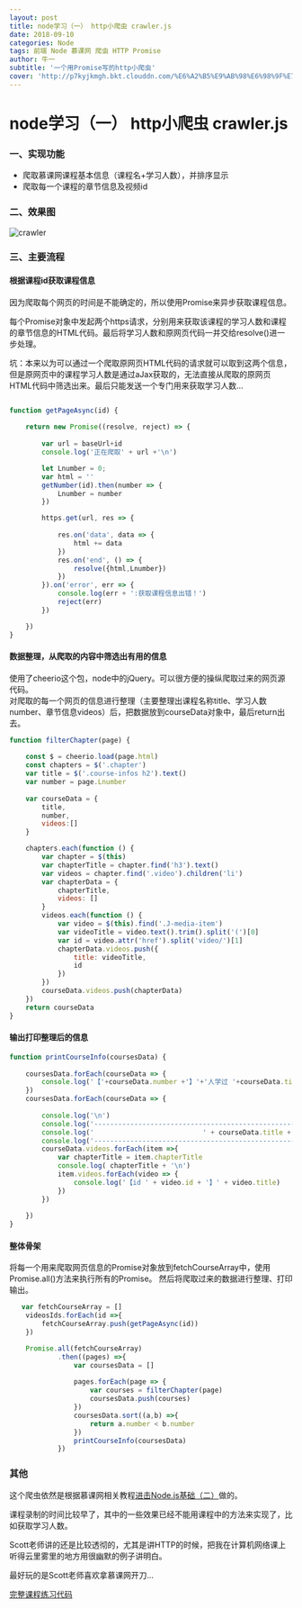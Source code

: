 ```yaml
---
layout: post
title: node学习（一） http小爬虫 crawler.js 
date: 2018-09-10
categories: Node
tags: 前端 Node 慕课网 爬虫 HTTP Promise
author: 牛一 
subtitle: '一个用Promise写的http小爬虫'
cover: 'http://p7kyjkmgh.bkt.clouddn.com/%E6%A2%B5%E9%AB%98%E6%98%9F%E7%A9%BA.jpeg'
---  
```


# node学习（一） http小爬虫 crawler.js  

### 一、实现功能  
* 爬取慕课网课程基本信息（课程名+学习人数），并排序显示  
* 爬取每一个课程的章节信息及视频id  
### 二、效果图  

 ![crawler](http://p7kyjkmgh.bkt.clouddn.com/%E7%88%AC%E8%99%AB.gif)   

### 三、主要流程    

#### 根据课程id获取课程信息

因为爬取每个网页的时间是不能确定的，所以使用Promise来异步获取课程信息。  

每个Promise对象中发起两个https请求，分别用来获取该课程的学习人数和课程的章节信息的HTML代码。最后将学习人数和原网页代码一并交给resolve()进一步处理。

坑：本来以为可以通过一个爬取原网页HTML代码的请求就可以取到这两个信息，但是原网页中的课程学习人数是通过aJax获取的，无法直接从爬取的原网页HTML代码中筛选出来。最后只能发送一个专门用来获取学习人数...  


```js

function getPageAsync(id) {
    
    return new Promise((resolve, reject) => {
       
        var url = baseUrl+id
        console.log('正在爬取' + url +'\n')

        let Lnumber = 0;
        var html = ''
        getNumber(id).then(number => {
            Lnumber = number
        })

        https.get(url, res => {
           
            res.on('data', data => {
                html += data
            })
            res.on('end', () => {
                resolve({html,Lnumber})
            })
        }).on('error', err => {
            console.log(err + ':获取课程信息出错！')
            reject(err)
        })

    })
}
```

#### 数据整理，从爬取的内容中筛选出有用的信息  

使用了cheerio这个包，node中的jQuery。可以很方便的操纵爬取过来的网页源代码。  
对爬取的每一个网页的信息进行整理（主要整理出课程名称title、学习人数number、章节信息videos）后，把数据放到courseData对象中，最后return出去。
```js
function filterChapter(page) {
    
    const $ = cheerio.load(page.html)
    const chapters = $('.chapter')
    var title = $('.course-infos h2').text()
    var number = page.Lnumber
 
    var courseData = {
        title,
        number,
        videos:[]
    }

    chapters.each(function () {
        var chapter = $(this)
        var chapterTitle = chapter.find('h3').text()
        var videos = chapter.find('.video').children('li')
        var chapterData = {
            chapterTitle,
            videos: []
        }
        videos.each(function () {
            var video = $(this).find('.J-media-item')
            var videoTitle = video.text().trim().split('(')[0]
            var id = video.attr('href').split('video/')[1]
            chapterData.videos.push({
                title: videoTitle,
                id
            })
        })
        courseData.videos.push(chapterData)
    })
    return courseData
}

```  
#### 输出打印整理后的信息 

```js
function printCourseInfo(coursesData) {
    
    coursesData.forEach(courseData => {
        console.log('【'+courseData.number +'】'+'人学过 '+courseData.title+ '\n')
    })
    coursesData.forEach(courseData => {
        
        console.log('\n')
        console.log('----------------------------------------------------------------------------------\n')
        console.log('                           ' + courseData.title + '                               \n')
        console.log('----------------------------------------------------------------------------------\n')
        courseData.videos.forEach(item =>{
            var chapterTitle = item.chapterTitle
            console.log( chapterTitle + '\n')
            item.videos.forEach(video => {
                console.log('【id ' + video.id + '】' + video.title)
            })
        })
        
    })
}
```  
#### 整体骨架  

将每一个用来爬取网页信息的Promise对象放到fetchCourseArray中，使用Promise.all()方法来执行所有的Promise。
然后将爬取过来的数据进行整理、打印输出。

```js
   var fetchCourseArray = []
    videosIds.forEach(id =>{
        fetchCourseArray.push(getPageAsync(id))
    })

    Promise.all(fetchCourseArray)
            .then((pages) =>{
                var coursesData = []
            
                pages.forEach(page => {
                    var courses = filterChapter(page)
                    coursesData.push(courses) 
                })
                coursesData.sort((a,b) =>{
                    return a.number < b.number
                })
                printCourseInfo(coursesData)
            })
```
### 其他  

这个爬虫依然是根据慕课网相关教程[进击Node.js基础（二）](https://www.imooc.com/learn/637)做的。  

课程录制的时间比较早了，其中的一些效果已经不能用课程中的方法来实现了，比如获取学习人数。   

Scott老师讲的还是比较透彻的，尤其是讲HTTP的时候，把我在计算机网络课上听得云里雾里的地方用很幽默的例子讲明白。  

最好玩的是Scott老师喜欢拿慕课网开刀...  

[完整课程练习代码](https://github.com/niuyi1017/imooc/tree/master/imoocNode)   